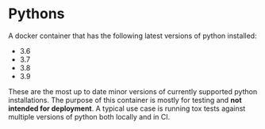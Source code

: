 # Pythons

A docker container that has the following latest versions of python installed:

- 3.6
- 3.7
- 3.8
- 3.9

These are the most up to date minor versions of currently supported python installations. The purpose of this container is mostly for testing and **not intended for deployment**. A typical use case is running tox tests against multiple versions of python both locally and in CI.
